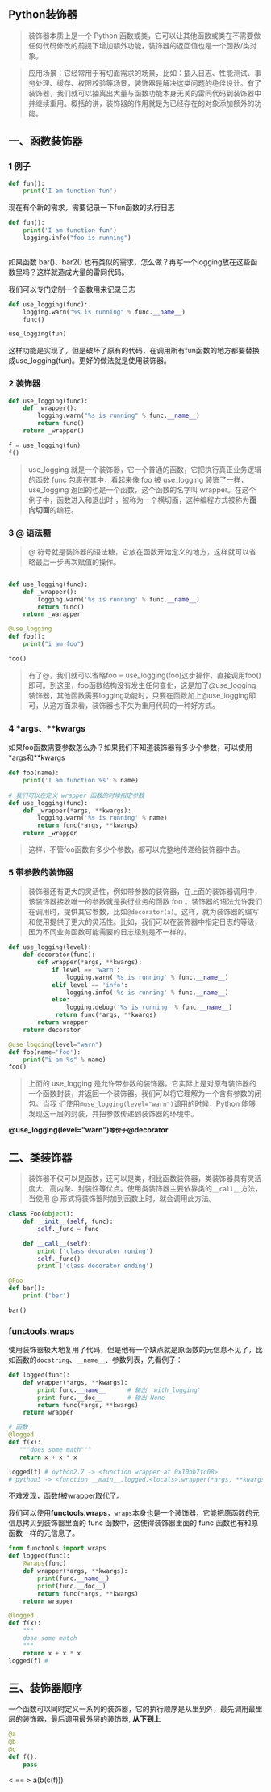 ## Python装饰器

> 装饰器本质上是一个 Python 函数或类，它可以让其他函数或类在不需要做任何代码修改的前提下增加额外功能，装饰器的返回值也是一个函数/类对象。

> 应用场景：它经常用于有切面需求的场景，比如：插入日志、性能测试、事务处理、缓存、权限校验等场景，装饰器是解决这类问题的绝佳设计。有了装饰器，我们就可以抽离出大量与函数功能本身无关的雷同代码到装饰器中并继续重用。概括的讲，装饰器的作用就是为已经存在的对象添加额外的功能。

## 一、函数装饰器

### 1 例子

```python
def fun():
    print('I am function fun')
```

现在有个新的需求，需要记录一下fun函数的执行日志

```python
def fun():
    print('I am function fun')
    logging.info("foo is running")
    
```

如果函数 bar()、bar2() 也有类似的需求，怎么做？再写一个logging放在这些函数里吗？这样就造成大量的雷同代码。

我们可以专门定制一个函数用来记录日志

```python
def use_logging(func):
    logging.warn("%s is running" % func.__name__)
    func()

use_logging(fun)
```

这样功能是实现了，但是破坏了原有的代码，在调用所有fun函数的地方都要替换成use_logging(fun)。更好的做法就是使用装饰器。

### 2 装饰器

```python
def use_logging(func):
    def _wrapper():
        logging.warn("%s is running" % func.__name__)
        return func()
    return _wrapper()

f = use_logging(fun)
f()
```

> use_logging 就是一个装饰器，它一个普通的函数，它把执行真正业务逻辑的函数 func 包裹在其中，看起来像 foo 被 use_logging 装饰了一样，use_logging 返回的也是一个函数，这个函数的名字叫 wrapper。在这个例子中，函数进入和退出时 ，被称为一个横切面，这种编程方式被称为**面向切面**的编程。

### 3 @ 语法糖

> @ 符号就是装饰器的语法糖，它放在函数开始定义的地方，这样就可以省略最后一步再次赋值的操作。

```python

def use_logging(func):
    def _wrapper():
        logging.warn('%s is running' % func.__name__)
        return func()
    return _warapper

@use_logging
def foo():
    print("i am foo")

foo()
```

> 有了@，我们就可以省略foo = use_logging(foo)这步操作，直接调用foo()即可。到这里，foo函数结构没有发生任何变化，这是加了@use_logging装饰器，其他函数需要logging功能时，只要在函数加上@use_logging即可，从这方面来看，装饰器也不失为重用代码的一种好方式。

### 4 *args、**kwargs

如果foo函数需要参数怎么办？如果我们不知道装饰器有多少个参数，可以使用*args和**kwargs

```python
def foo(name):
    print('I am function %s' % name)
    
# 我们可以在定义 wrapper 函数的时候指定参数
def use_logging(func):
    def _wrapper(*args, **kwargs):
        logging.warn('%s is running' % name)
        return func(*args, **kwargs)
    return _wrapper

```

> 这样，不管foo函数有多少个参数，都可以完整地传递给装饰器中去。

### 5 带参数的装饰器

> 装饰器还有更大的灵活性，例如带参数的装饰器，在上面的装饰器调用中，该装饰器接收唯一的参数就是执行业务的函数 foo 。装饰器的语法允许我们在调用时，提供其它参数，比如`@decorator(a)`。这样，就为装饰器的编写和使用提供了更大的灵活性。比如，我们可以在装饰器中指定日志的等级，因为不同业务函数可能需要的日志级别是不一样的。

```python
def use_logging(level):
    def decorator(func):
        def wrapper(*args, **kwargs):
            if level == 'warn':
                logging.warn('%s is running' % func.__name__)
            elif level == 'info':
                logging.info('%s is running' % func.__name__)
            else:
                logging.debug('%s is running' % func.__name__)
             return func(*args, **kwargs)
        return wrapper
    return decorator

@use_logging(level="warn")
def foo(name='foo'):
    print("i am %s" % name)
foo()
```

> 上面的 use_logging 是允许带参数的装饰器。它实际上是对原有装饰器的一个函数封装，并返回一个装饰器。我们可以将它理解为一个含有参数的闭包。当我 们使用`@use_logging(level="warn")`调用的时候，Python 能够发现这一层的封装，并把参数传递到装饰器的环境中。

**@use_logging(level="warn")`等价于`@decorator**



## 二、类装饰器

> 装饰器不仅可以是函数，还可以是类，相比函数装饰器，类装饰器具有灵活度大、高内聚、封装性等优点。使用类装饰器主要依靠类的`__call__`方法，当使用 @ 形式将装饰器附加到函数上时，就会调用此方法。

```python
class Foo(object):
    def __init__(self, func):
        self._func = func

    def __call__(self):
        print ('class decorator runing')
        self._func()
        print ('class decorator ending')

@Foo
def bar():
    print ('bar')

bar()
```

###  functools.wraps

使用装饰器极大地复用了代码，但是他有一个缺点就是原函数的元信息不见了，比如函数的`docstring`、`__name__`、参数列表，先看例子：

```python
def logged(func):
    def wrapper(*args, **kwargs):
        print func.__name__      # 输出 'with_logging'
        print func.__doc__       # 输出 None
        return func(*args, **kwargs)
    return wrapper

# 函数
@logged
def f(x):
   """does some math"""
   return x + x * x

logged(f) # python2.7 -> <function wrapper at 0x10bb7fc08>
# python3 -> <function __main__.logged.<locals>.wrapper(*args, **kwargs)>
```

不难发现，函数f被wrapper取代了。

我们可以使用**functools.wraps**，`wraps`本身也是一个装饰器，它能把原函数的元信息拷贝到装饰器里面的 func 函数中，这使得装饰器里面的 func 函数也有和原函数一样的元信息了。

```python
from functools import wraps
def logged(func):
    @wraps(func)
    def wrapper(*args, **kwargs):
        print(func.__name__)
        print(func.__doc__)
        return func(*args, **kwargs)
    return wrapper

@logged
def f(x):
    """
    dose some match
    """
    return x + x * x
logged(f) #
```

## 三、装饰器顺序

一个函数可以同时定义一系列的装饰器，它的执行顺序是从里到外，最先调用最里层的装饰器，最后调用最外层的装饰器,  **从下到上**

```python
@a
@b
@c
def f():
    pass
```

< == > a(b(c(f)))

